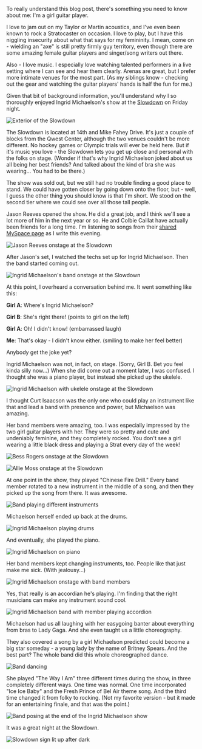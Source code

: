 To really understand this blog post, there's something you need to know about me:
I'm a girl guitar player.   

I love to jam out on my Taylor or Martin acoustics, and I've even been known to rock a Stratocaster on occasion.  I love to play, but I have this niggling insecurity about what that says for my femininity.  I mean, come on - wielding an "axe" is still pretty firmly guy territory, even though there are some amazing female guitar players and singer/song writers out there.  

Also - I love music.  I especially love watching talented performers in a live setting where I can see and hear them clearly.  Arenas are great, but I prefer more intimate venues for the most part.  (As my siblings know - checking out the gear and watching the guitar players' hands is half the fun for me.) 

Given that bit of background information, you'll understand why I so thoroughly enjoyed Ingrid Michaelson's show at the [Slowdown](http://www.theslowdown.com/) on Friday night.

![Exterior of the Slowdown](http://4.bp.blogspot.com/_lRuiVdtkJlo/TDp01rUx_aI/AAAAAAAAAaI/8GcQsjf8pDs/s400/Slowdown+Sign+Daylight.jpg)

The Slowdown is located at 14th and Mike Fahey Drive.  It's just a couple of blocks from the Qwest Center, although the two venues couldn't be more different.  No hockey games or Olympic trials will ever be held here.  But if it's music you love - the Slowdown lets you get up close and personal with the folks on stage.  (Wonder if that's why Ingrid Michaelson joked about us all being her best friends?  And talked about the kind of bra she was wearing...  You had to be there.) 

The show was sold out, but we still had no trouble finding a good place to stand.  We could have gotten closer by going down onto the floor, but - well, I guess the other thing you should know is that I'm short.  We stood on the second tier where we could see over all those tall people. 

Jason Reeves opened the show.  He did a great job, and I think we'll see a lot more of him in the next year or so.  He and Colbie Caillat have actually been friends for a long time.  I'm listening to songs from their [shared MySpace page](https://myspace.com/colbieandjason/music/songs) as I write this evening.

![Jason Reeves onstage at the Slowdown](http://1.bp.blogspot.com/_lRuiVdtkJlo/TDqBRdMH63I/AAAAAAAAAaQ/Zn-Rd9_0g6Y/s400/Slowdown+Jason+Reeves+1.jpg)

After Jason's set, I watched the techs set up for Ingrid Michaelson.  Then the band started coming out.

![Ingrid Michaelson's band onstage at the Slowdown](http://3.bp.blogspot.com/_lRuiVdtkJlo/TDqFGs84ziI/AAAAAAAAAaY/2fKX8bS0rRQ/s400/Slowdown+Ingrid+Opening.jpg)

At this point, I overheard a conversation behind me.  It went something like this:

**Girl A**:  Where's Ingrid Michaelson?

**Girl B**:  She's right there!  (points to girl on the left)

**Girl A**:  Oh!  I didn't know!  (embarrassed laugh)

**Me**:  That's okay - I didn't know either.  (smiling to make her feel better)

Anybody get the joke yet? 

Ingrid Michaelson was not, in fact, on stage.  (Sorry, Girl B.  Bet you feel kinda silly now...)  When she did come out a moment later, I was confused.  I thought she was a piano player, but instead she picked up the ukelele.

![Ingrid Michaelson with ukelele onstage at the Slowdown](http://2.bp.blogspot.com/_lRuiVdtkJlo/TDqGdBcRUFI/AAAAAAAAAag/yoLoc3J41iI/s400/Slowdown+Ingrid+2.jpg)

I thought Curt Isaacson was the only one who could play an instrument like that and lead a band with presence and power, but Michaelson was amazing. 

Her band members were amazing, too.  I was especially impressed by the two girl guitar players with her.  They were so pretty and cute and undeniably feminine, and they completely rocked.  You don't see a girl wearing a little black dress and playing a Strat every day of the week!

![Bess Rogers onstage at the Slowdown](http://1.bp.blogspot.com/_lRuiVdtkJlo/TDqKFt2WPbI/AAAAAAAAAao/vdue0u-AIO4/s400/Slowdown+Girl+With+Guitar+1.jpg)

![Allie Moss onstage at the Slowdown](http://2.bp.blogspot.com/_lRuiVdtkJlo/TDqKPfZoasI/AAAAAAAAAaw/TKc0FPNPrZE/s400/Slowdown+Girl+With+Guitar+2.jpg)

 At one point in the show, they played "Chinese Fire Drill."  Every band member rotated to a new instrument in the middle of a song, and then they picked up the song from there.  It was awesome.

 ![Band playing different instruments](http://4.bp.blogspot.com/_lRuiVdtkJlo/TDqMSzvENLI/AAAAAAAAAa4/bZvpsvEc7x0/s400/Slowdown+Chinese+Fire+Drill.jpg)

 Michaelson herself ended up back at the drums.

![Ingrid Michaelson playing drums](http://1.bp.blogspot.com/_lRuiVdtkJlo/TDqM0E6ETUI/AAAAAAAAAbA/qM2-24rB1ZY/s400/Slowdown+Chinese+Fire+Drill+2.jpg)

And eventually, she played the piano.

![Ingrid Michaelson on piano](http://1.bp.blogspot.com/_lRuiVdtkJlo/TDqNOP5IdLI/AAAAAAAAAbI/sL2rQfAgCfw/s400/Slowdown+Ingrid+Piano.jpg)

Her band members kept changing instruments, too.  People like that just make me sick.  (With jealousy...)

![Ingrid Michaelson onstage with band members](http://1.bp.blogspot.com/_lRuiVdtkJlo/TDqPK9XJiZI/AAAAAAAAAbQ/OteD5rZbsUo/s400/Slowdown+Band+with+Mando.jpg)

Yes, that really is an accordian he's playing.  I'm finding that the right musicians can make any instrument sound cool.

![Ingrid Michaelson band with member playing accordion](http://1.bp.blogspot.com/_lRuiVdtkJlo/TDqbps_qQRI/AAAAAAAAAbY/UZNiHfuZ5wg/s400/Slowdown+Last+Song.jpg)

Michaelson had us all laughing with her easygoing banter about everything from bras to Lady Gaga.  And she even taught us a little choreography. 

They also covered a song by a girl Michaelson predicted could become a big star someday - a young lady by the name of Britney Spears.  And the best part?  The whole band did this whole choreographed dance.  

![Band dancing](http://2.bp.blogspot.com/_lRuiVdtkJlo/TDqcAq27juI/AAAAAAAAAbg/rrQeNvrFVus/s400/Slowdown+Dancing+to+Britney.jpg)

She played "The Way I Am" three different times during the show, in three completely different ways.  One time was normal.  One time incorporated "Ice Ice Baby" and the Fresh Prince of Bel Air theme song.  And the third time changed it from folky to rocking.  (Not my favorite version - but it made for an entertaining finale, and that was the point.)

![Band posing at the end of the Ingrid Michaelson show](http://3.bp.blogspot.com/_lRuiVdtkJlo/TDqcOasdX1I/AAAAAAAAAbo/QmvF5ffogBI/s400/Slowdown+Ending+Pose.jpg)

It was a great night at the Slowdown. 

![Slowdown sign lit up after dark](http://1.bp.blogspot.com/_lRuiVdtkJlo/TDqc76klQ5I/AAAAAAAAAbw/0wDS-oz0L8w/s400/Slowndown+Sign+Night.jpg)